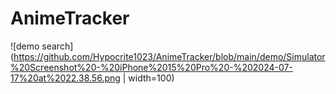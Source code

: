 #  AnimeTracker
![demo search](https://github.com/Hypocrite1023/AnimeTracker/blob/main/demo/Simulator%20Screenshot%20-%20iPhone%2015%20Pro%20-%202024-07-17%20at%2022.38.56.png | width=100)
